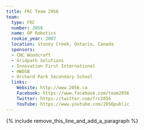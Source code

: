 ```yaml
---
title: FRC Team 2056
team:
  type: FRC
  number: 2056
  name: OP Robotics
  rookie_year: 2007
  location: Stoney Creek, Ontario, Canada
  sponsors:
  - CNC Woodcraft
  - Gridpath Solutions
  - Innovation First International
  - HWDSB
  - Orchard Park Secondary School
  links:
    Website: http://www.2056.ca
    Facebook: https://www.facebook.com/team2056
    Twitter: https://twitter.com/frc2056
    YouTube: https://www.youtube.com/2056public
---
```


{% include remove_this_line_and_add_a_paragraph %}